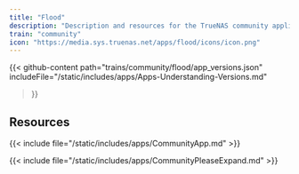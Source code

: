 ```yaml
---
title: "Flood"
description: "Description and resources for the TrueNAS community application called Flood."
train: "community"
icon: "https://media.sys.truenas.net/apps/flood/icons/icon.png"
---
```


{{< github-content 
    path="trains/community/flood/app_versions.json"
	includeFile="/static/includes/apps/Apps-Understanding-Versions.md"
>}}

## Resources

{{< include file="/static/includes/apps/CommunityApp.md" >}}

{{< include file="/static/includes/apps/CommunityPleaseExpand.md" >}}
